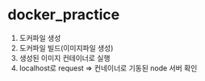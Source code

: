 # docker_practice

1. 도커파일 생성
2. 도커파일 빌드(이미지파일 생성)
3. 생성된 이미지 컨테이너로 실행
4. localhost로 request => 컨네이너로 기동된 node 서버 확인
